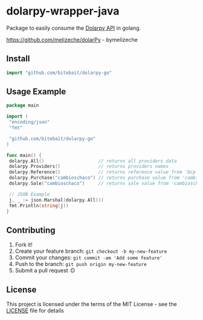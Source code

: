 # dolarpy-wrapper-java

Package to easily consume the [Dolarpy API](https://dolar.melizeche.com) in golang.

<https://github.com/melizeche/dolarPy> - bymelizeche

## Install

```go
import "github.com/bitebait/dolarpy-go"
```

## Usage Example

```go
package main

import (
 "encoding/json"
 "fmt"

 "github.com/bitebait/dolarpy-go"
)

func main() {
 dolarpy.All()                    // returns all providers data
 dolarpy.Providers()              // returns providers names
 dolarpy.Reference()              // returns reference value from 'bcp'
 dolarpy.Purchase("cambioschaco") // returns purchase value from 'cambioschaco' (default: 'bcp)
 dolarpy.Sale("cambioschaco")     // returns sale value from 'cambioschaco' (default: 'bcp)

 // JSON Example
 j, _ := json.Marshal(dolarpy.All())
 fmt.Println(string(j))
}
```

## Contributing

1. Fork it!
2. Create your feature branch: `git checkout -b my-new-feature`
3. Commit your changes: `git commit -am 'Add some feature'`
4. Push to the branch: `git push origin my-new-feature`
5. Submit a pull request :D

## License

This project is licensed under the terms of the MIT License - see the [LICENSE](LICENSE) file for details
